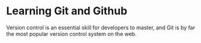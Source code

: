 # Learning Git and Github
Version control is an essential skill for developers to master, and Git is by far the most popular version control system on the web.


